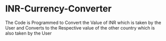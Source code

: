 # INR-Currency-Converter
The Code is Programmed to Convert  the Value of INR which is taken by the User and Converts to the  Respective value of the other country which is also taken by the User
